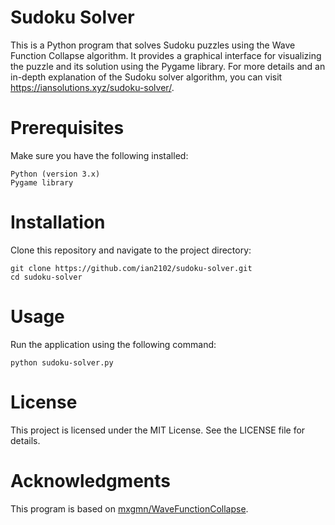 # Sudoku Solver
This is a Python program that solves Sudoku puzzles using the Wave Function Collapse algorithm. It provides a graphical interface for visualizing the puzzle and its solution using the Pygame library.
For more details and an in-depth explanation of the Sudoku solver algorithm, you can visit https://iansolutions.xyz/sudoku-solver/.

# Prerequisites
Make sure you have the following installed:

    Python (version 3.x)
    Pygame library

# Installation
Clone this repository and navigate to the project directory:
```
git clone https://github.com/ian2102/sudoku-solver.git
cd sudoku-solver
```

# Usage
Run the application using the following command:
```
python sudoku-solver.py
```

# License
This project is licensed under the MIT License. See the LICENSE file for details.

# Acknowledgments
This program is based on [mxgmn/WaveFunctionCollapse](https://github.com/mxgmn/WaveFunctionCollapse).
